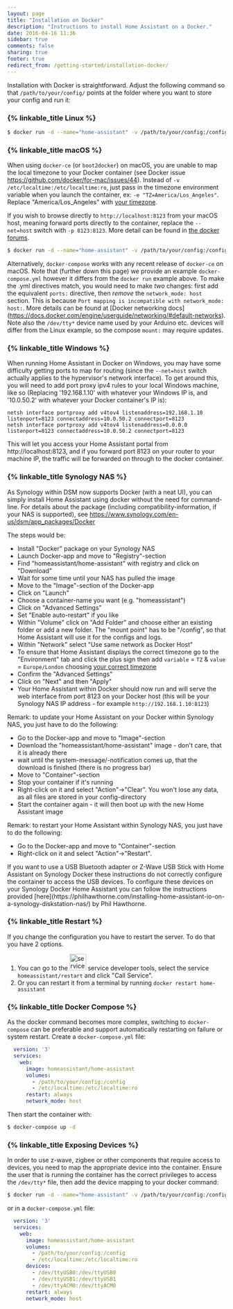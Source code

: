```yaml
---
layout: page
title: "Installation on Docker"
description: "Instructions to install Home Assistant on a Docker."
date: 2016-04-16 11:36
sidebar: true
comments: false
sharing: true
footer: true
redirect_from: /getting-started/installation-docker/
---
```


Installation with Docker is straightforward. Adjust the following command so that `/path/to/your/config/` points at the folder where you want to store your config and run it:

### {% linkable_title Linux %}

```bash
$ docker run -d --name="home-assistant" -v /path/to/your/config:/config -v /etc/localtime:/etc/localtime:ro --net=host homeassistant/home-assistant
```

### {% linkable_title macOS %}

When using `docker-ce` (or `boot2docker`) on macOS, you are unable to map the local timezone to your Docker container (see Docker issue https://github.com/docker/for-mac/issues/44). Instead of `-v /etc/localtime:/etc/localtime:ro`, just pass in the timezone environment variable when you launch the container, ex: `-e "TZ=America/Los_Angeles"`. Replace "America/Los_Angeles" with [your timezone](http://en.wikipedia.org/wiki/List_of_tz_database_time_zones).

If you wish to browse directly to `http://localhost:8123` from your macOS host, meaning forward ports directly to the container, replace the `--net=host` switch with `-p 8123:8123`. More detail can be found in [the docker forums](https://forums.docker.com/t/should-docker-run-net-host-work/14215/10).

```bash
$ docker run -d --name="home-assistant" -v /path/to/your/config:/config -e "TZ=America/Los_Angeles" -p 8123:8123 homeassistant/home-assistant
```

Alternatively, `docker-compose` works with any recent release of `docker-ce` on macOS. Note that (further down this page) we provide an example `docker-compose.yml` however it differs from the `docker run` example above. To make the .yml directives match, you would need to make _two_ changes: first add the equivalent `ports:` directive, then _remove_ the `network_mode: host` section. This is because `Port mapping is incompatible with network_mode: host:`. More details can be found at [Docker networking docs] (https://docs.docker.com/engine/userguide/networking/#default-networks). Note also the `/dev/tty*` device name used by your Arduino etc. devices will differ from the Linux example, so the compose `mount:` may require updates.

### {% linkable_title Windows %}

When running Home Assistant in Docker on Windows, you may have some difficulty getting ports to map for routing (since the `--net=host` switch actually applies to the hypervisor's network interface). To get around this, you will need to add port proxy ipv4 rules to your local Windows machine, like so (Replacing '192.168.1.10' with whatever your Windows IP is, and '10.0.50.2' with whatever your Docker container's IP is):
```
netsh interface portproxy add v4tov4 listenaddress=192.168.1.10 listenport=8123 connectaddress=10.0.50.2 connectport=8123
netsh interface portproxy add v4tov4 listenaddress=0.0.0.0 listenport=8123 connectaddress=10.0.50.2 connectport=8123
```

This will let you access your Home Assistant portal from http://localhost:8123, and if you forward port 8123 on your router to your machine IP, the traffic will be forwarded on through to the docker container.

### {% linkable_title Synology NAS %}

As Synology within DSM now supports Docker (with a neat UI), you can simply install Home Assistant using docker without the need for command-line. For details about the package (including compatibility-information, if your NAS is supported), see https://www.synology.com/en-us/dsm/app_packages/Docker

The steps would be:
* Install "Docker" package on your Synology NAS
* Launch Docker-app and move to "Registry"-section
* Find "homeassistant/home-assistant" with registry and click on "Download"
* Wait for some time until your NAS has pulled the image
* Move to the "Image"-section of the Docker-app
* Click on "Launch"
* Choose a container-name you want (e.g. "homeassistant")
* Click on "Advanced Settings"
* Set "Enable auto-restart" if you like
* Within "Volume" click on "Add Folder" and choose either an existing folder or add a new folder. The "mount point" has to be "/config", so that Home Assistant will use it for the configs and logs.
* Within "Network" select "Use same network as Docker Host"
* To ensure that Home Assistant displays the correct timezone go to the "Environment" tab and click the plus sign then add `variable` = `TZ` & `value` = `Europe/London` choosing [your correct timezone](http://en.wikipedia.org/wiki/List_of_tz_database_time_zones)
* Confirm the "Advanced Settings"
* Click on "Next" and then "Apply"
* Your Home Assistant within Docker should now run and will serve the web interface from port 8123 on your Docker host (this will be your Synology NAS IP address - for example `http://192.168.1.10:8123`)

Remark: to update your Home Assistant on your Docker within Synology NAS, you just have to do the following:
* Go to the Docker-app and move to "Image"-section
* Download the "homeassistant/home-assistant" image - don't care, that it is already there
* wait until the system-message/-notification comes up, that the download is finished (there is no progress bar)
* Move to "Container"-section
* Stop your container if it's running
* Right-click on it and select "Action"->"Clear". You won't lose any data, as all files are stored in your config-directory
* Start the container again - it will then boot up with the new Home Assistant image

Remark: to restart your Home Assistant within Synology NAS, you just have to do the following:
* Go to the Docker-app and move to "Container"-section
* Right-click on it and select "Action"->"Restart".

<p class='note'>
If you want to use a USB Bluetooth adapter or Z-Wave USB Stick with Home Assistant on Synology Docker these instructions do not correctly configure the container to access the USB devices. To configure these devices on your Synology Docker Home Assistant you can follow the instructions provided [here](https://philhawthorne.com/installing-home-assistant-io-on-a-synology-diskstation-nas/) by Phil Hawthorne. 
</p>

### {% linkable_title Restart %}

If you change the configuration you have to restart the server. To do that you have 2 options.

 1. You can go to the <img src='/images/screenshots/developer-tool-services-icon.png' alt='service developer tool icon' class="no-shadow" height="38" /> service developer tools, select the service `homeassistant/restart` and click "Call Service".
 2. Or you can restart it from a terminal by running `docker restart home-assistant`

### {% linkable_title Docker Compose %}

As the docker command becomes more complex, switching to `docker-compose` can be preferable and support automatically restarting on failure or system restart. Create a `docker-compose.yml` file:

```yaml
  version: '3'
  services:
    web:
      image: homeassistant/home-assistant
      volumes:
        - /path/to/your/config:/config
        - /etc/localtime:/etc/localtime:ro
      restart: always
      network_mode: host
```

Then start the container with:

```bash
$ docker-compose up -d
```

### {% linkable_title Exposing Devices %}

In order to use z-wave, zigbee or other components that require access to devices, you need to map the appropriate device into the container. Ensure the user that is running the container has the correct privileges to access the `/dev/tty*` file, then add the device mapping to your docker command:

```bash
$ docker run -d --name="home-assistant" -v /path/to/your/config:/config -v /etc/localtime:/etc/localtime:ro --device /dev/ttyUSB0:/dev/ttyUSB0 --net=host homeassistant/home-assistant
```

or in a `docker-compose.yml` file:

```yaml
  version: '3'
  services:
    web:
      image: homeassistant/home-assistant
      volumes:
        - /path/to/your/config:/config
        - /etc/localtime:/etc/localtime:ro
      devices:
        - /dev/ttyUSB0:/dev/ttyUSB0
        - /dev/ttyUSB1:/dev/ttyUSB1
        - /dev/ttyACM0:/dev/ttyACM0
      restart: always
      network_mode: host
```

